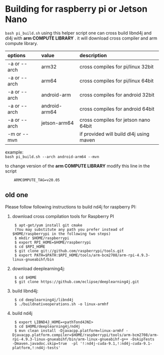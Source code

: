 # Building for raspberry pi or Jetson Nano

`bash pi_build.sh` using this helper script one can cross build libnd4j and dl4j with **arm COMPUTE LIBRARY** . it will download cross compiler and arm compute library.

| options | value | description |
| :--- | :--- | :--- |
| -a or --arch | arm32 | cross compiles for pi/linux 32bit |
| -a or --arch | arm64 | cross compiles for pi/linux 64bit |
| -a or --arch | android-arm | cross compiles for android 32bit |
| -a or --arch | android-arm64 | cross compiles for android 64bit |
| -a or --arch | jetson-arm64 | cross compiles for jetson nano 64bit |
| -m or --mvn |  | if provided will build dl4j using maven |

example:  
`bash pi_build.sh --arch android-arm64 --mvn`

to change version of the **arm COMPUTE LIBRARY** modify this line in the script

```text
    ARMCOMPUTE_TAG=v20.05
```

## old one

Please follow following instructions to build nd4j for raspberry PI:

1. download cross compilation tools for Raspberry PI

   ```text
    $ apt-get/yum install git cmake
    (You may substitute any path you prefer instead of $HOME/raspberrypi in the following two steps)
    $ mkdir $HOME/raspberrypi
    $ export RPI_HOME=$HOME/raspberrypi
    $ cd $RPI_HOME
    $ git clone git://github.com/raspberrypi/tools.git
    $ export PATH=$PATH:$RPI_HOME/tools/arm-bcm2708/arm-rpi-4.9.3-linux-gnueabihf/bin
   ```

2. download deeplearning4j:

   ```text
    $ cd $HOME
    $ git clone https://github.com/eclipse/deeplearning4j.git
   ```

3. build libnd4j:

   ```text
    $ cd deeplearning4j/libnd4j
    $ ./buildnativeoperations.sh -o linux-armhf
   ```

4. build nd4j

   ```text
    $ export LIBND4J_HOME=<pathTond4JNI>
    $ cd $HOME/deeplearning4j/nd4j
    $ mvn clean install -Djavacpp.platform=linux-armhf -Djavacpp.platform.compiler=$HOME/raspberrypi/tools/arm-bcm2708/arm-rpi-4.9.3-linux-gnueabihf/bin/arm-linux-gnueabihf-g++ -DskipTests  -Dmaven.javadoc.skip=true  -pl '!:nd4j-cuda-9.1,!:nd4j-cuda-9.1-platform,!:nd4j-tests'
   ```

